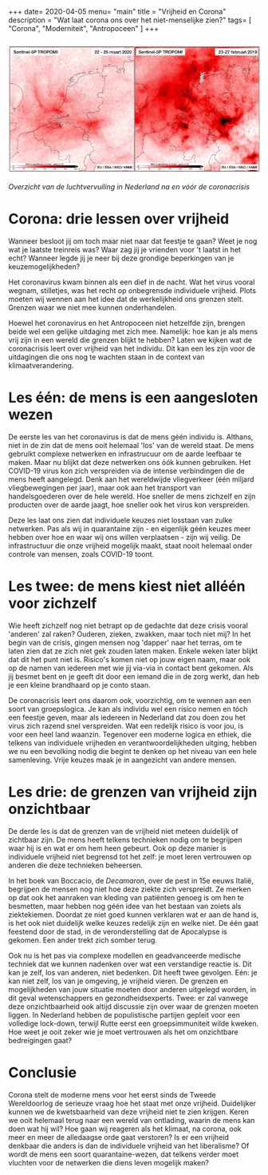 
+++
date= 2020-04-05
menu= "main"
title = "Vrijheid en Corona"
description = "Wat laat corona ons over het niet-menselijke zien?"
tags= [
    "Corona",
    "Moderniteit",
    "Antropoceen"
]
+++

![](https://github.com/Boreque/deklos/blob/master/static/images/lucht.png?raw=true "Luchtkwaliteit voor en na Corona")
*Overzicht van de luchtvervuiling in Nederland na en vóór de coronacrisis*

# Corona: drie lessen over vrijheid

Wanneer besloot jij om toch maar niet naar dat feestje te gaan? Weet je nog wat je laatste treinreis was? Waar zag jij je vrienden voor 't laatst in het echt? Wanneer legde jij je neer bij deze grondige beperkingen van je keuzemogelijkheden? <!--more-->

Het coronavirus kwam binnen als een dief in de nacht. Wat het virus vooral wegnam, stilletjes, was het recht op onbegrensde individuele vrijheid. Plots moeten wij wennen aan het idee dat de werkelijkheid ons grenzen stelt. Grenzen waar we niet mee kunnen onderhandelen. 

Hoewel het coronavirus en het Antropoceen niet hetzelfde zijn, brengen beide wel een gelijke uitdaging met zich mee. Namelijk: hoe kan je als mens vrij zijn in een wereld die grenzen blijkt te hebben? Laten we kijken wat de coronacrisis leert over vrijheid van het individu. Dit kan een les zijn voor de uitdagingen die ons nog te wachten staan in de context van klimaatverandering. 

# Les één: de mens is een aangesloten wezen

De eerste les van het coronavirus is dat de mens géén individu is. Althans, niet in de zin dat de mens ooit helemaal 'los' van de wereld staat. De mens gebruikt complexe netwerken en infrastrucuur om de aarde leefbaar te maken. Maar nu blijkt dat deze netwerken ons óók kunnen gebruiken. Het COVID-19 virus kon zich verspreiden via de intense verbindingen die de mens heeft aangelegd. Denk aan het wereldwijde vliegverkeer (één miljard vliegbewegingen per jaar), maar ook aan het transport van handelsgoederen over de hele wereld. Hoe sneller de mens zichzelf en zijn producten over de aarde jaagt, hoe sneller ook het virus kon verspreiden.

Deze les laat ons zien dat individuele keuzes niet losstaan van zulke netwerken. Pas als wij in quarantaine zijn - en eigenlijk géén keuzes meer hebben over hoe en waar wij ons willen verplaatsen - zijn wij veilig. De infrastructuur die onze vrijheid mogelijk maakt, staat nooit helemaal onder controle van mensen, zoals COVID-19 toont. 

# Les twee: de mens kiest niet alléén voor zichzelf

Wie heeft zichzelf nog niet betrapt op de gedachte dat deze crisis vooral 'anderen' zal raken? Ouderen, zieken, zwakken, maar toch niet mij? In het begin van de crisis, gingen mensen nog 'dapper' naar het terras, om te laten zien dat ze zich niet gek zouden laten maken. Enkele weken later blijkt dat dit het punt niet is. Risico's komen niet op jouw eigen naam, maar ook op de namen van iedereen met wie jij via-via in contact bent gekomen. Als jij besmet bent en je geeft dit door een iemand die in de zorg werkt, dan heb je een kleine brandhaard op je conto staan. 

De coronacrisis leert ons daarom ook, voorzichtig, om te wennen aan een soort van groepslogica. Je kan als individu wel een risico nemen en tóch een feestje geven, maar als iedereen in Nederland dat zou doen zou het virus zich razend snel verspreiden. Wat een redelijk risico is voor jou, is voor een heel land waanzin. Tegenover een moderne logica en ethiek, die telkens van individuele vrijheden en verantwoordelijkheden uitging, hebben we nu een bevolking nodig die begint te denken op het niveau van een hele samenleving. Vrije keuzes maak je in aangezicht van andere mensen. 

# Les drie: de grenzen van vrijheid zijn onzichtbaar

De derde les is dat de grenzen van de vrijheid niet meteen duidelijk of zichtbaar zijn. De mens heeft telkens technieken nodig om te begrijpen waar hij is en wat er om hem heen gebeurt. Ook op deze manier is individuele vrijheid niet begrensd tot het zelf: je moet leren vertrouwen op anderen die deze technieken beheersen.

In het boek van Boccacio, de *Decamaron*, over de pest in 15e eeuws Italië, begrijpen de mensen nog niet hoe deze ziekte zich verspreidt. Ze merken op dat ook het aanraken van kleding van patiënten genoeg is om hen te besmetten, maar hebben nog géén idee van het bestaan van zoiets als ziektekiemen. Doordat ze niet goed kunnen verklaren wat er aan de hand is, is het ook niet duidelijk welke keuzes redelijk zijn en welke niet. De één gaat feestend door de stad, in de veronderstelling dat de Apocalypse is gekomen. Een ander trekt zich somber terug. 

Ook nu is het pas via complexe modellen en geadvanceerde medische techniek dat we kunnen nadenken over wat een verstandige reactie is. Dit kan je zelf, los van anderen, niet bedenken. Dit heeft twee gevolgen. Eén: je kan niet zelf, los van je omgeving, je vrijheid vieren. De grenzen en mogelijkheden van jouw situatie moeten door anderen uitgelegd worden, in dit geval wetenschappers en gezondheidsexperts. Twee: er zal vanwege deze onzichtbaarheid ook altijd discussie zijn over waar de grenzen moeten liggen. In Nederland hebben de populistische partijen gepleit voor een volledige lock-down, terwijl Rutte eerst een groepsimmuniteit wilde kweken. Hoe weet je ooit zeker wie je moet vertrouwen als het om onzichtbare bedreigingen gaat? 

# Conclusie

Corona stelt de moderne mens voor het eerst sinds de Tweede Wereldoorlog de serieuze vraag hoe het staat met onze vrijheid. Duidelijker kunnen we de kwetsbaarheid van deze vrijheid niet te zien krijgen. Keren we ooit helemaal terug naar een wereld van ontlading, waarin de mens kan doen wat hij wil? Hoe gaan wij reageren als het klimaat, na corona, ook meer en meer de alledaagse orde gaat verstoren? Is er een vrijheid denkbaar die anders is dan de individuele vrijheid van het liberalisme? Of wordt de mens een soort quarantaine-wezen, dat telkens verder moet vluchten voor de netwerken die diens leven mogelijk maken?
